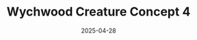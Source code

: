 ---
date: 2025-04-28
image_path: /images/gallery/wychwood-creature-concept-4.jpg
title: Wychwood Creature Concept 4
description: Wychwood Creature Concept.
source: https://bsky.app/profile/fpcstudio.bsky.social/post/3lnvdz2pbtz2v
height: 836
width: 669
tags: ["Creature", "Concept"]
---